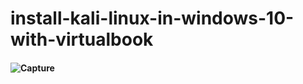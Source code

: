 # install-kali-linux-in-windows-10-with-virtualbook
#### ![Capture](https://github.com/user-attachments/assets/7835ae52-7130-4e92-a1c6-ca9e44a19e2c)
